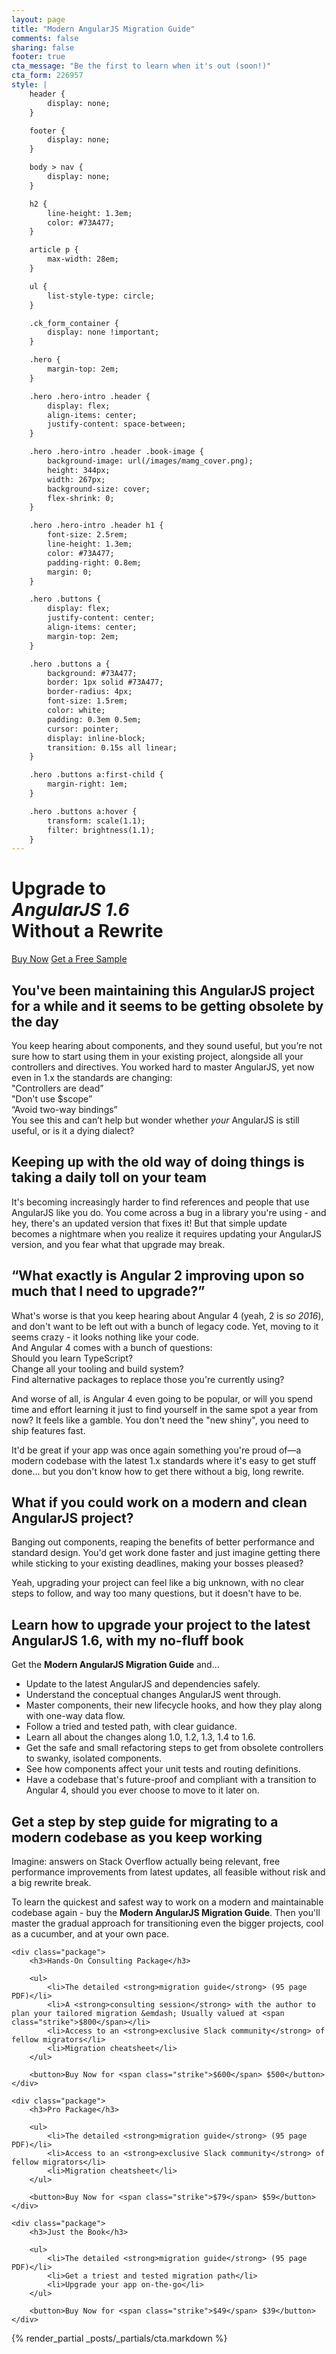 ```yaml
---
layout: page
title: "Modern AngularJS Migration Guide"
comments: false
sharing: false
footer: true
cta_message: "Be the first to learn when it's out (soon!)"
cta_form: 226957
style: |
    header {
        display: none;
    }

    footer {
        display: none;
    }

    body > nav {
        display: none;
    }

    h2 {
        line-height: 1.3em;
        color: #73A477;
    }

    article p {
        max-width: 28em;
    }

    ul {
        list-style-type: circle;
    }

    .ck_form_container {
        display: none !important;
    }

    .hero {
        margin-top: 2em;
    }

    .hero .hero-intro .header {
        display: flex;
        align-items: center;
        justify-content: space-between;
    }

    .hero .hero-intro .header .book-image {
        background-image: url(/images/mamg_cover.png);
        height: 344px;
        width: 267px;
        background-size: cover;
        flex-shrink: 0;
    }

    .hero .hero-intro .header h1 {
        font-size: 2.5rem;
        line-height: 1.3em;
        color: #73A477;
        padding-right: 0.8em;
        margin: 0;
    }

    .hero .buttons {
        display: flex;
        justify-content: center;
        align-items: center;
        margin-top: 2em;
    }

    .hero .buttons a {
        background: #73A477;
        border: 1px solid #73A477;
        border-radius: 4px;
        font-size: 1.5rem;
        color: white;
        padding: 0.3em 0.5em;
        cursor: pointer;
        display: inline-block;
        transition: 0.15s all linear;
    }

    .hero .buttons a:first-child {
        margin-right: 1em;
    }

    .hero .buttons a:hover {
        transform: scale(1.1);
        filter: brightness(1.1);
    }
---
```


<div class="hero">
    <div class="hero-intro">
        <div class="header">
            <h1>
                Upgrade to<br>
                <em>AngularJS 1.6</em><br>
                Without a Rewrite
            </h1>
            <div class="book-image"></div>
        </div>
        <div class="buttons">
            <a href="#packages">Buy Now</a>
            <a href="#sample">Get a Free Sample</a>
        </div>
    </div>
</div>

## You've been maintaining this AngularJS project for a while and it seems to be getting obsolete by the day

You keep hearing about components, and they sound useful, but you’re not sure how to start using them in your existing project, alongside all your controllers and directives.
You worked hard to master AngularJS, yet now even in 1.x the standards are changing:  
"Controllers are dead”  
 "Don't use $scope”  
“Avoid two-way bindings”  
You see this and can’t help but wonder whether _your_ AngularJS is still useful, or is it a dying dialect?

## Keeping up with the old way of doing things is taking a daily toll on your team

It's becoming increasingly harder to find references and people that use AngularJS like you do.
You come across a bug in a library you're using - and hey, there's an updated version that fixes it!
But that simple update becomes a nightmare when you realize it requires updating your AngularJS version, and you fear what that upgrade may break.

## “What exactly is Angular 2 improving upon so much that I need to upgrade?”

What's worse is that you keep hearing about Angular 4 (yeah, 2 is _so 2016_), and don't want to be left out with a bunch of legacy code.
Yet, moving to it seems crazy - it looks nothing like your code.  
And Angular 4 comes with a bunch of questions:  
Should you learn TypeScript?  
Change all your tooling and build system?  
Find alternative packages to replace those you're currently using?

And worse of all, is Angular 4 even going to be popular, or will you spend time and effort learning it just to find yourself in the same spot a year from now?
It feels like a gamble.
You don't need the "new shiny", you need to ship features fast.

It'd be great if your app was once again something you're proud of—a modern codebase with the latest 1.x standards where it's easy to get stuff done...
but you don't know how to get there without a big, long rewrite.

## What if you could work on a modern and clean AngularJS project?

Banging out components, reaping the benefits of better performance and standard design.
You'd get work done faster and just imagine getting there while sticking to your existing deadlines, making your bosses pleased?

Yeah, upgrading your project can feel like a big unknown, with no clear steps to follow, and way too many questions, but it doesn't have to be.

## Learn how to upgrade your project to the latest AngularJS 1.6, with my no-fluff book

Get the **Modern AngularJS Migration Guide** and…

- Update to the latest AngularJS and dependencies safely.
- Understand the conceptual changes AngularJS went through.
- Master components, their new lifecycle hooks, and how they play along with one-way data flow.
- Follow a tried and tested path, with clear guidance.
- Learn all about the changes along 1.0, 1.2, 1.3, 1.4 to 1.6.
- Get the safe and small refactoring steps to get from obsolete controllers to swanky, isolated components.
- See how components affect your unit tests and routing definitions.
- Have a codebase that's future-proof and compliant with a transition to Angular 4, should you ever choose to move to it later on.

## Get a step by step guide for migrating to a modern codebase as you keep working

Imagine: answers on Stack Overflow actually being relevant, free performance improvements from latest updates, all feasible without risk and a big rewrite break.

To learn the quickest and safest way to work on a modern and maintainable codebase again - buy the **Modern AngularJS Migration Guide**.
Then you'll master the gradual approach for transitioning even the bigger projects, cool as a cucumber, and at your own pace.

<div class="packages" id="packages">

    <div class="package">
        <h3>Hands-On Consulting Package</h3>

        <ul>
            <li>The detailed <strong>migration guide</strong> (95 page PDF)</li>
            <li>A <strong>consulting session</strong> with the author to plan your tailored migration &emdash; Usually valued at <span class="strike">$800</span></li>
            <li>Access to an <strong>exclusive Slack community</strong> of fellow migrators</li>
            <li>Migration cheatsheet</li>
        </ul>

        <button>Buy Now for <span class="strike">$600</span> $500</button>
    </div>

    <div class="package">
        <h3>Pro Package</h3>

        <ul>
            <li>The detailed <strong>migration guide</strong> (95 page PDF)</li>
            <li>Access to an <strong>exclusive Slack community</strong> of fellow migrators</li>
            <li>Migration cheatsheet</li>
        </ul>

        <button>Buy Now for <span class="strike">$79</span> $59</button>
    </div>

    <div class="package">
        <h3>Just the Book</h3>

        <ul>
            <li>The detailed <strong>migration guide</strong> (95 page PDF)</li>
            <li>Get a triest and tested migration path</li>
            <li>Upgrade your app on-the-go</li>
        </ul>

        <button>Buy Now for <span class="strike">$49</span> $39</button>
    </div>

</div>

<div class="sample" id="sample">
</div>

{% render_partial _posts/_partials/cta.markdown %}
